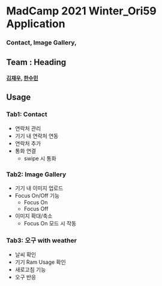 # MadCamp 2021 Winter_Ori59 Application
### Contact, Image Gallery,

## Team : Heading
#### [김재우](https://github.com/jjwwk0), [한수민](https://github.com/Hans-0101)

## Usage

### Tab1: Contact
+ 연락처 관리
+ 기기 내 연락처 연동
+ 연락처 추가
+ 통화 연결
    - swipe 시 통화

### Tab2: Image Gallery
+ 기기 내 이미지 업로드
+ Focus On/Off 기능
    - Focus On
    - Focus Off
+ 이미지 확대/축소
    - Focus On 모드 시 작동
    
### Tab3: 오구 with weather
+ 날씨 확인
+ 기기 Ram Usage 확인
+ 새로고침 기능
+ 오구 반응

